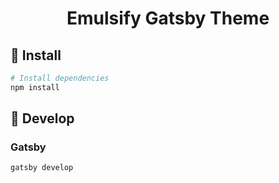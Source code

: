 <h1 align="center">
  Emulsify Gatsby Theme
</h1>

## 🚀 Install

  ```sh
  # Install dependencies
  npm install
  ```

## 🔧 Develop

### Gatsby
  ```sh
  gatsby develop
  ```
